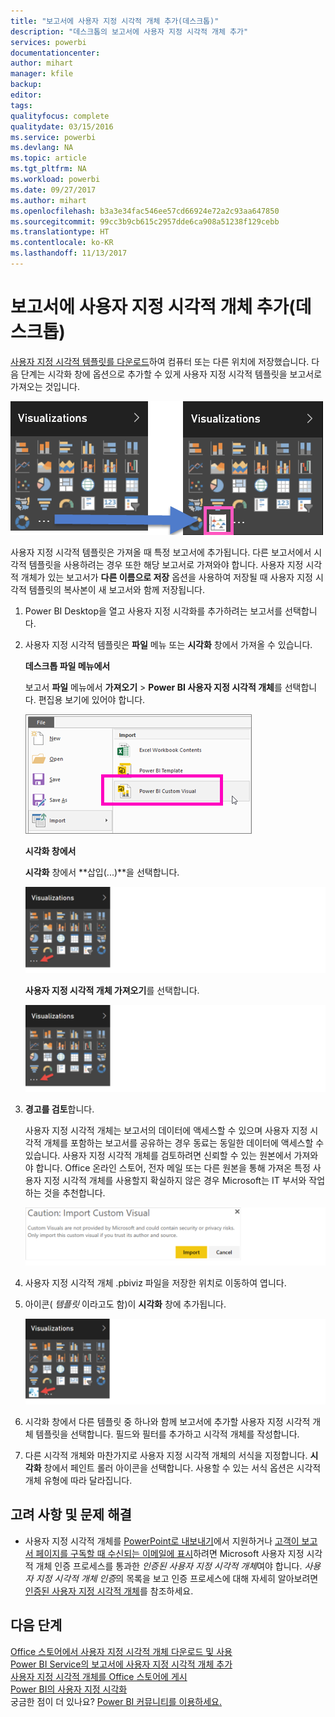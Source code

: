```yaml
---
title: "보고서에 사용자 지정 시각적 개체 추가(데스크톱)"
description: "데스크톱의 보고서에 사용자 지정 시각적 개체 추가"
services: powerbi
documentationcenter: 
author: mihart
manager: kfile
backup: 
editor: 
tags: 
qualityfocus: complete
qualitydate: 03/15/2016
ms.service: powerbi
ms.devlang: NA
ms.topic: article
ms.tgt_pltfrm: NA
ms.workload: powerbi
ms.date: 09/27/2017
ms.author: mihart
ms.openlocfilehash: b3a3e34fac546ee57cd66924e72a2c93aa647850
ms.sourcegitcommit: 99cc3b9cb615c2957dde6ca908a51238f129cebb
ms.translationtype: HT
ms.contentlocale: ko-KR
ms.lasthandoff: 11/13/2017
---
```

# <a name="add-a-custom-visual-to-a-report-desktop"></a>보고서에 사용자 지정 시각적 개체 추가(데스크톱)
[사용자 지정 시각적 템플릿를 다운로드](service-custom-visuals-office-store.md)하여 컴퓨터 또는 다른 위치에 저장했습니다.  다음 단계는 시각화 창에 옵션으로 추가할 수 있게 사용자 지정 시각적 템플릿을 보고서로 가져오는 것입니다.

![](media/power-bi-custom-visuals-use/pbi-custom-viz-icon.png)

사용자 지정 시각적 템플릿은 가져올 때 특정 보고서에 추가됩니다. 다른 보고서에서 시각적 템플릿을 사용하려는 경우 또한 해당 보고서로 가져와야 합니다. 사용자 지정 시각적 개체가 있는 보고서가 **다른 이름으로 저장** 옵션을 사용하여 저장될 때 사용자 지정 시각적 템플릿의 복사본이 새 보고서와 함께 저장됩니다.

1. Power BI Desktop을 열고 사용자 지정 시각화를 추가하려는 보고서를 선택합니다.   
2. 사용자 지정 시각적 템플릿은 **파일** 메뉴 또는 **시각화** 창에서 가져올 수 있습니다.
   
    **데스크톱 파일 메뉴에서**
   
    보고서 **파일** 메뉴에서 **가져오기** &gt; **Power BI 사용자 지정 시각적 개체**를 선택합니다. 편집용 보기에 있어야 합니다.    
   
      ![](media/power-bi-custom-visuals-use/power-bi-import.png)
   
    **시각화 창에서**
   
    **시각화** 창에서 **삽입(...)**을 선택합니다.    
   
      ![](media/power-bi-custom-visuals-use/insertpane.png)
   
    **사용자 지정 시각적 개체 가져오기**를 선택합니다.  
   
      ![](media/power-bi-custom-visuals-use/insertpane.png)
3. **경고를 검토**합니다.
   
    사용자 지정 시각적 개체는 보고서의 데이터에 액세스할 수 있으며 사용자 지정 시각적 개체를 포함하는 보고서를 공유하는 경우 동료는 동일한 데이터에 액세스할 수 있습니다. 사용자 지정 시각적 개체를 검토하려면 신뢰할 수 있는 원본에서 가져와야 합니다. Office 온라인 스토어, 전자 메일 또는 다른 원본을 통해 가져온 특정 사용자 지정 시각적 개체를 사용할지 확실하지 않은 경우 Microsoft는 IT 부서와 작업하는 것을 추천합니다.
   
    ![](media/power-bi-custom-visuals-use/caution.png)
4. 사용자 지정 시각적 개체 .pbiviz 파일을 저장한 위치로 이동하여 엽니다.
5. 아이콘( *템플릿* 이라고도 함)이 **시각화** 창에 추가됩니다.
   
    ![](media/power-bi-custom-visuals-use/visualuse.png)
6. 시각화 창에서 다른 템플릿 중 하나와 함께 보고서에 추가할 사용자 지정 시각적 개체 템플릿을 선택합니다. 필드와 필터를 추가하고 시각적 개체를 작성합니다.
7. 다른 시각적 개체와 마찬가지로 사용자 지정 시각적 개체의 서식을 지정합니다.  **시각화** 창에서 페인트 롤러 아이콘을 선택합니다. 사용할 수 있는 서식 옵션은 시각적 개체 유형에 따라 달라집니다.

## <a name="considerations-and-troubleshooting"></a>고려 사항 및 문제 해결
* 사용자 지정 시각적 개체를 [PowerPoint로 내보내기](service-publish-to-powerpoint.md)에서 지원하거나 [고객이 보고서 페이지를 구독할 때 수신되는 이메일에 표시](service-report-subscribe.md)하려면 Microsoft 사용자 지정 시각적 개체 인증 프로세스를 통과한 *인증된 사용자 지정 시각적 개체*여야 합니다.  *사용자 지정 시각적 개체 인증*의 목록을 보고 인증 프로세스에 대해 자세히 알아보려면 [인증된 사용자 지정 시각적 개체](power-bi-custom-visuals-certified.md)를 참조하세요.

## <a name="next-steps"></a>다음 단계
[Office 스토어에서 사용자 지정 시각적 개체 다운로드 및 사용](service-custom-visuals-office-store.md)  
[Power BI Service의 보고서에 사용자 지정 시각적 개체 추가](power-bi-report-add-custom-visual.md)  
[사용자 지정 시각적 개체를 Office 스토어에 게시](developer/office-store.md)  
[Power BI의 사용자 지정 시각화](power-bi-custom-visuals.md)  
궁금한 점이 더 있나요? [Power BI 커뮤니티를 이용하세요.](http://community.powerbi.com/)

